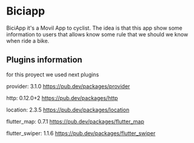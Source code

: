 # Biciapp

BiciApp it's a Movil App to cyclist.
The idea is that this app show some information to users that allows know some rule that we should we know when ride a bike.

## Plugins information

for this proyect we used next plugins

  provider: 3.1.0
  https://pub.dev/packages/provider

  http: 0.12.0+2
  https://pub.dev/packages/http

  location: 2.3.5
  https://pub.dev/packages/location

  flutter_map: 0.7.1
  https://pub.dev/packages/flutter_map

  flutter_swiper: 1.1.6
  https://pub.dev/packages/flutter_swiper